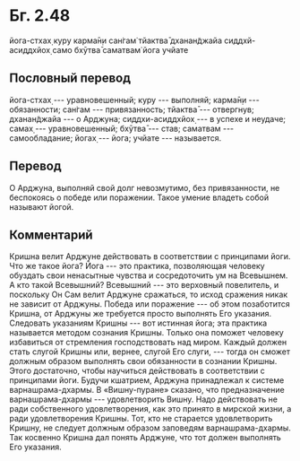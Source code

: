 # Бг. 2.48

йога-стхах̣ куру карма̄н̣и сан̇гам̇ тйактва̄ дханан̃джайа сиддхй-асиддхйох̣ само
бхӯтва̄ саматвам̇ йога учйате

## Пословный перевод

йога-стхах̣ --- уравновешенный; куру --- выполняй; карма̄н̣и ---
обязанности; сан̇гам --- привязанность; тйактва̄ --- отвергнув;
дханан̃джайа --- о Арджуна; сиддхи-асиддхйох̣ --- в успехе и неудаче;
самах̣ --- уравновешенный; бхӯтва̄ --- став; саматвам --- самообладание;
йогах̣ --- йога; учйате --- называется.

## Перевод

О Арджуна, выполняй свой долг невозмутимо, без привязанности, не
беспокоясь о победе или поражении. Такое умение владеть собой называют
йогой.

## Комментарий

Кришна велит Арджуне действовать в соответствии с принципами йоги. Что
же такое йога? Йога --- это практика, позволяющая человеку обуздать свои
ненасытные чувства и сосредоточить ум на Всевышнем. А кто такой
Всевышний? Всевышний --- это верховный повелитель, и поскольку Он Сам
велит Арджуне сражаться, то исход сражения никак не зависит от Арджуны.
Победа или поражение --- об этом позаботится Кришна, от Арджуны же
требуется просто выполнять Его указания. Следовать указаниям Кришны ---
вот истинная йога; эта практика называется методом сознания Кришны.
Только она поможет человеку избавиться от стремления господствовать над
миром. Каждый должен стать слугой Кришны или, вернее, слугой Его слуги,
--- тогда он сможет должным образом выполнять свои обязанности в
сознании Кришны. Этого достаточно, чтобы научиться действовать в
соответствии с принципами йоги. Будучи кшатрием, Арджуна принадлежал к
системе варнашрама-дхармы. В «Вишну-пуране» сказано, что предназначение
варнашрама-дхармы --- удовлетворить Вишну. Надо действовать не ради
собственного удовлетворения, как это принято в мирской жизни, а ради
удовлетворения Кришны. Тот, кто не старается удовлетворить Кришну, не
следует должным образом заповедям варнашрама-дхармы. Так косвенно Кришна
дал понять Арджуне, что тот должен выполнять Его указания.
